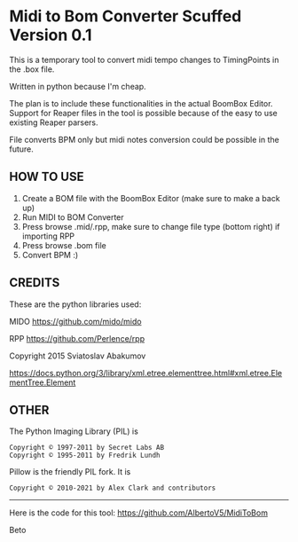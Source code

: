 # Midi to Bom Converter Scuffed Version 0.1 

This is a temporary tool to convert midi tempo changes to TimingPoints in the .box file.

Written in python because I'm cheap. 

The plan is to include these functionalities in the actual BoomBox Editor. Support for Reaper files in the tool is possible because of the easy to use existing Reaper parsers. 

File converts BPM only but midi notes conversion could be possible in the future.

## HOW TO USE

1. Create a BOM file with the BoomBox Editor (make sure to make a back up)
2. Run MIDI to BOM Converter
3. Press browse .mid/.rpp, make sure to change file type (bottom right) if importing RPP
4. Press browse .bom file
5. Convert BPM :)


## CREDITS 

These are the python libraries used:

MIDO
https://github.com/mido/mido

RPP
https://github.com/Perlence/rpp

Copyright 2015 Sviatoslav Abakumov

https://docs.python.org/3/library/xml.etree.elementtree.html#xml.etree.ElementTree.Element

## OTHER

The Python Imaging Library (PIL) is

    Copyright © 1997-2011 by Secret Labs AB
    Copyright © 1995-2011 by Fredrik Lundh

Pillow is the friendly PIL fork. It is

    Copyright © 2010-2021 by Alex Clark and contributors
---

Here is the code for this tool: https://github.com/AlbertoV5/MidiToBom


Beto
